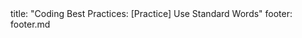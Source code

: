 <frontmatter>
title: "Coding Best Practices: [Practice] Use Standard Words"
footer: footer.md
</frontmatter>

<include src="navbar.md" boilerplate />

<include src="unit-inPage-asFlat.md" boilerplate />